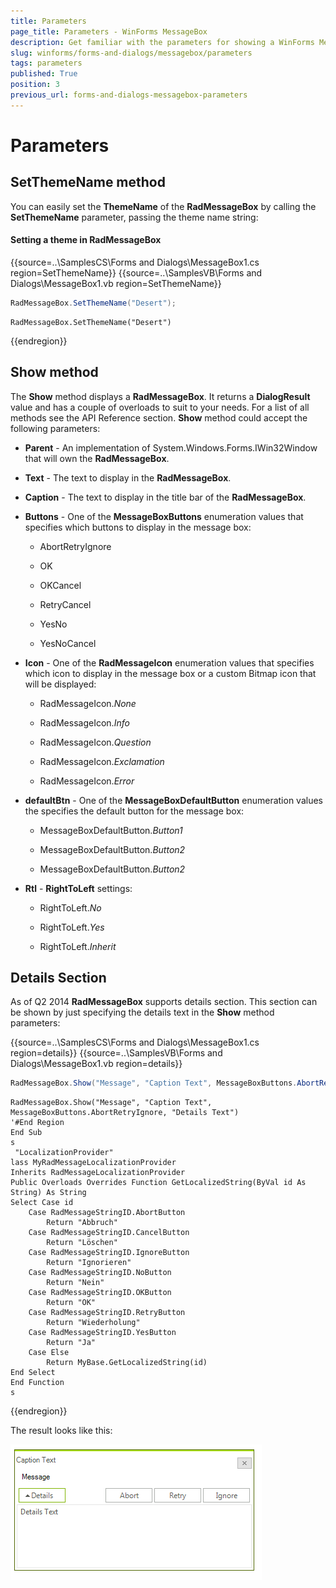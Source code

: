```yaml
---
title: Parameters
page_title: Parameters - WinForms MessageBox
description: Get familiar with the parameters for showing a WinForms MessageBox.
slug: winforms/forms-and-dialogs/messagebox/parameters
tags: parameters
published: True
position: 3
previous_url: forms-and-dialogs-messagebox-parameters
---
```


# Parameters
 
## SetThemeName method

You can easily set the __ThemeName__ of the __RadMessageBox__ by calling the __SetThemeName__ parameter, passing the theme name string:

#### Setting a theme in RadMessageBox 

{{source=..\SamplesCS\Forms and Dialogs\MessageBox1.cs region=SetThemeName}} 
{{source=..\SamplesVB\Forms and Dialogs\MessageBox1.vb region=SetThemeName}} 

````C#
RadMessageBox.SetThemeName("Desert");

````
````VB.NET
RadMessageBox.SetThemeName("Desert")

````

{{endregion}} 

## Show method

The __Show__ method displays a __RadMessageBox__. It returns a __DialogResult__ value and has a couple of overloads to suit to your needs. For a list of all methods see the API Reference section. __Show__ method could accept the following parameters:

* __Parent__ - An implementation of System.Windows.Forms.IWin32Window that will own the __RadMessageBox__.
            

* __Text__ - The text to display in the __RadMessageBox__.
            

* __Caption__ - The text to display in the title bar of the __RadMessageBox__.
            

* __Buttons__ - One of the __MessageBoxButtons__ enumeration values that specifies which buttons to display in the message box:
            

	* AbortRetryIgnore

	* OK

	* OKCancel

	* RetryCancel

	* YesNo

	* YesNoCancel

* __Icon__ - One of the __RadMessageIcon__ enumeration values that specifies which icon to display in the message box or a custom Bitmap icon that will be displayed:            

	* RadMessageIcon.*None*

	* RadMessageIcon.*Info*

	* RadMessageIcon.*Question*

	* RadMessageIcon.*Exclamation*

	* RadMessageIcon.*Error*

* __defaultBtn__ - One of the __MessageBoxDefaultButton__ enumeration values the specifies the default button for the message box:            

	* MessageBoxDefaultButton.*Button1*

	* MessageBoxDefaultButton.*Button2*

	* MessageBoxDefaultButton.*Button2*

* __Rtl__ - __RightToLeft__ settings:           

	* RightToLeft.*No*

	* RightToLeft.*Yes*

	* RightToLeft.*Inherit*

## Details Section

As of Q2 2014 __RadMessageBox__ supports details section. This section can be shown by just specifying the details text in the __Show__ method parameters:
  
{{source=..\SamplesCS\Forms and Dialogs\MessageBox1.cs region=details}} 
{{source=..\SamplesVB\Forms and Dialogs\MessageBox1.vb region=details}} 

````C#
RadMessageBox.Show("Message", "Caption Text", MessageBoxButtons.AbortRetryIgnore, "Details Text");

````
````VB.NET
RadMessageBox.Show("Message", "Caption Text", MessageBoxButtons.AbortRetryIgnore, "Details Text")
'#End Region
End Sub
s
 "LocalizationProvider"
lass MyRadMessageLocalizationProvider
Inherits RadMessageLocalizationProvider
Public Overloads Overrides Function GetLocalizedString(ByVal id As String) As String
Select Case id
    Case RadMessageStringID.AbortButton
        Return "Abbruch"
    Case RadMessageStringID.CancelButton
        Return "Löschen"
    Case RadMessageStringID.IgnoreButton
        Return "Ignorieren"
    Case RadMessageStringID.NoButton
        Return "Nein"
    Case RadMessageStringID.OKButton
        Return "OK"
    Case RadMessageStringID.RetryButton
        Return "Wiederholung"
    Case RadMessageStringID.YesButton
        Return "Ja"
    Case Else
        Return MyBase.GetLocalizedString(id)
End Select
End Function
s

````

{{endregion}} 
 

The result looks like this:
        
![forms-and-dialogs-messagebox-parameters 001](images/forms-and-dialogs-messagebox-parameters001.png)
